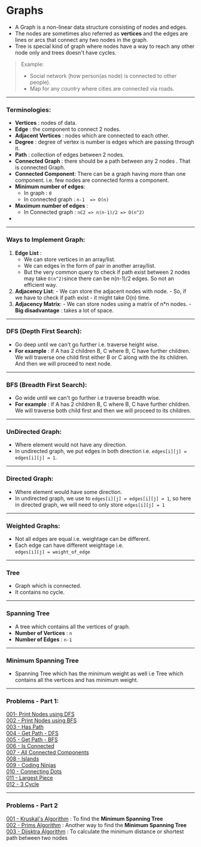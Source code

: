 # Graphs

 *  A Graph is a non-linear data structure consisting of nodes and edges. 
 *  The nodes are sometimes also referred as **vertices** and the edges are lines or arcs that connect any two nodes in the graph.
 *  Tree is special kind of graph where nodes have a way to reach any other node only and trees doesn't have cycles.
 >  Example: 
 >  -   Social network (how person(as node) is connected to other people).
 >  -   Map for any country where cities are connected via roads.   

---

 ### Terminologies:
 *  **Vertices** : nodes of data.
 *  **Edge** : the component to connect 2 nodes.
 *  **Adjacent Vertices** : nodes which are connected to each other.
 *  **Degree** : degree of vertex is number is edges which are passing through it.
 *  **Path** : collection of edges between 2 nodes.
 *  **Connected Graph** : there should be a path between any 2 nodes . That is connected Graph.
 *  **Connected Component**: There can be a graph having more than one component. i.e. few nodes are connected forms a component.
 *  **Minimum number of edges**:
    -   In graph :   ```0```
    -   In connected graph :    ```n-1  => O(n)```
 *  **Maximum number of edges** :
    -   In Connected graph : ```nC2 => n(n-1)/2 => O(n^2)```
 * 
 
 ---

 ### Ways to Implement Graph:
 1. **Edge List** : 
    -   We can store vertices in an array/list.
    -   We can edges in the form of pair in another array/list.
    -   But the very common query to check if path exist between 2 nodes may take ```O(n^2)```since there can be n(n-1)/2 edges. So not an efficient way.
 2.  **Adjacency List**:
    -   We can store the adjacent nodes with node.
    -   So, if we have to check if path exist - it might take O(n) time.
 3.  **Adjacency Matrix**:
    -   We can store nodes using a matrix of n*n nodes. 
    -   **Big disadvantage** : takes a lot of space.

---

### DFS (Depth First Search):
-   Go deep until we can't go further i.e. traverse height wise.
-   **For example** : if A has 2 children B, C where B, C have further children. We will traverse one child first either B or C along with the its children. And then we will proceed to next node.
 
 ---

### BFS (Breadth First Search):
-   Go wide until we can't go further i.e traverse breadth wise.
-   **For example** : if A has 2 children B, C where B, C have further children. We will traverse both child first and then we will proceed to its children.

---

### UnDirected Graph:
-   Where element would not have any direction.
-   In undirected graph, we put edges in both direction i.e. ```edges[i][j] = edges[i][j] = 1```.

---

### Directed Graph:
-   Where element would have some direction.
-   In undirected graph, we use to ```edges[i][j] = edges[i][j] = 1```, so here in directed graph, we will need to only store ```edges[i][j] = 1```

---

### Weighted Graphs:
-   Not all edges are equal i.e. weightage can be different.
-   Each edge can have different weightage i.e. <br>
            ```edges[i][j] = weight_of_edge```

---

### Tree
-  Graph which is connected.
-  It contains no cycle.

---

### Spanning Tree
-  A tree which contains all the vertices of graph.
-  **Number of Vertices** : ```n```
-  **Number of Edges** : ```n-1```

---

### Minimum Spanning Tree
-  Spanning Tree which has the minimum weight as well i.e Tree which contains all the vertices and has minimum weight.

---

### Problems - Part 1:
[001- Print Nodes using DFS](./code-part-1/001-Print-Nodes-DFS.cpp)<br>
[002 - Print Nodes using BFS](./code-part-1/002-Print-Nodes-BFS.cpp)<br>
[003 - Has Path](./code-part-1/003-Has-Path.cpp)<br>
[004 - Get Path - DFS](./code-part-1/004-Get-Path-DFS.cpp)<br>
[005 - Get Path - BFS](./code-part-1/005-Get-Path-BFS.cpp)<br>
[006 - Is Connected](./code-part-1/006-Is-Connected.cpp)<br>
[007 - All Connected Components](./code-part-1/007-All-Connected-Components.cpp)<br>
[008 - Islands](./code-part-1/008-Islands.cpp)<br>
[009 - Coding Ninjas](./code-part-1/009-CodingNinjas.cpp)<br>
[010 - Connecting Dots](./code-part-1/010-Connecting-Dots.cpp)<br>
[011 - Largest Piece](./code-part-1/011-Largest-Piece.cpp)<br>
[012 - 3 Cycle](./code-part-1/012-3-Cycle.cpp)<br>

---

### Problems - Part 2
[001 - Kruskal's Algorithm](./code-part-2/001-Kruskals-Algo.cpp) : To find the **Minimum Spanning Tree** <br>
[002 - Prims Algorithm](./code-part-2/002-Prims-Algo.cpp) : Another way to find the **Minimum Spanning Tree**<br>
[003 - Dijsktra Algorithm](./code-part-2/003-Dijkstra-Algo.cpp) : To calculate the minimum distance or shortest path between two nodes<br>
